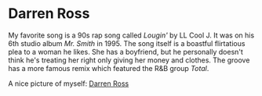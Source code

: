 # Darren Ross
My favorite song is a 90s rap song called *Lougin'* by LL Cool J. It was on his 6th studio album *Mr. Smith* in 1995. The song itself is a boastful flirtatious plea to a woman he likes. She has a boyfriend, but he personally doesn't think he's treating her right only giving her money and clothes. The groove has a more famous remix which featured the R&B group *Total*.

A nice picture of myself: [Darren Ross](Darren-Ross-fall2023-672.jpg)
